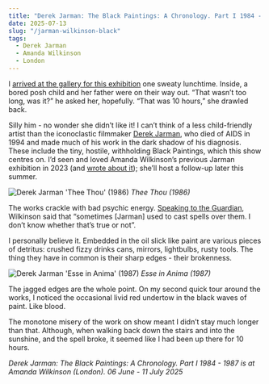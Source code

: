 ```yaml
---
title: "Derek Jarman: The Black Paintings: A Chronology. Part I 1984 - 1987 | Amanda Wilkinson"
date: 2025-07-13
slug: "/jarman-wilkinson-black"
tags:
  - Derek Jarman
  - Amanda Wilkinson
  - London
---
```


I [arrived at the gallery for this exhibition](https://amandawilkinsongallery.com/exhibitions/235-derek-jarman-the-black-paintings-a-chronology-part-i/works/) one sweaty lunchtime. Inside, a bored posh child and her father were on their way out. “That wasn’t too long, was it?” he asked her, hopefully. “That was 10 hours,” she drawled back.

Silly him - no wonder she didn’t like it! I can’t think of a less child-friendly artist than the iconoclastic filmmaker [Derek Jarman](https://artangled.com/tags/derek-jarman/), who died of AIDS in 1994 and made much of his work in the dark shadow of his diagnosis. These include the tiny, hostile, withholding Black Paintings, which this show centres on. I’d seen and loved Amanda Wilkinson’s previous Jarman exhibition in 2023 (and [wrote about it](https://artangled.com/posts/jarman-wilkinson/)); she’ll host a follow-up later this summer.

![Derek Jarman 'Thee Thou' (1986)](/jarman-wilkinson-black-1.jpg)
_Thee Thou (1986)_

The works crackle with bad psychic energy. [Speaking to the Guardian](https://www.theguardian.com/artanddesign/2025/jun/03/sometimes-he-cast-spells-over-them-the-raging-beauty-of-derek-jarmans-black-paintings), Wilkinson said that “sometimes [Jarman] used to cast spells over them. I don’t know whether that’s true or not”.

I personally believe it. Embedded in the oil slick like paint are various pieces of detritus: crushed fizzy drinks cans, mirrors, lightbulbs, rusty tools. The thing they have in common is their sharp edges - their brokenness.

![Derek Jarman 'Esse in Anima' (1987)](/jarman-wilkinson-black-2.jpg)
_Esse in Anima (1987)_

The jagged edges are the whole point. On my second quick tour around the works, I noticed the occasional livid red undertow in the black waves of paint. Like blood.

The monotone misery of the work on show meant I didn’t stay much longer than that. Although, when walking back down the stairs and into the sunshine, and the spell broke, it seemed like I had been up there for 10 hours.

_Derek Jarman: The Black Paintings: A Chronology. Part I 1984 - 1987 is at Amanda Wilkinson (London). 06 June - 11 July 2025_
